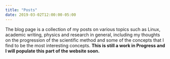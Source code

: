 ```yaml
---
title: "Posts"
date: 2019-03-02T12:00:00-05:00
---
```


The blog page is a collection of my posts on various topics such as Linux, academic writing, physics and research in general, including my thoughts on the progression of the scientific method and some of the concepts that I find to be the most interesting concepts. **This is still a work in Progress and I will populate this part of the website soon.**
